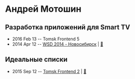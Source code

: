# Андрей Мотошин

## Разработка приложений для Smart TV
- 2016 Feb 13 -- Tomsk Frontend 5    
- 2014 Apr 12 -- [WSD 2014 - Новосибирск](https://www.youtube.com/watch?v=PYIRNndAt-8)  | [:notebook:](https://wsd.events/2014/04/12/pres/smart-tv/)  
## Идеальные списки
- 2015 Sep 12 -- [Tomsk Frontend 2](http://www.youtube.com/watch?v=KAzYXQZ0dQQ)  | [:notebook:](https://github.com/ifaced/tomsk-front-end-meetup/tree/master/2015.09.12-perfect-lists-web-audio/perfect-lists)  
